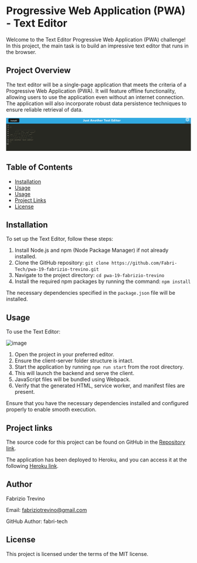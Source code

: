 # Progressive Web Application (PWA) - Text Editor

Welcome to the Text Editor Progressive Web Application (PWA) challenge! In this project, the main task is to build an impressive text editor that runs in the browser.

## Project Overview

The text editor will be a single-page application that meets the criteria of a Progressive Web Application (PWA). It will feature offline functionality, allowing users to use the application even without an internet connection. The application will also incorporate robust data persistence techniques to ensure reliable retrieval of data.

![home](./image.png)

## Table of Contents

- [Installation](#installation)
- [Usage](#usage)
- [Usage](#usage)
- [Project Links](#project-links)
- [License](#license)

## Installation

To set up the Text Editor, follow these steps:

1. Install Node.js and npm (Node Package Manager) if not already installed.
2. Clone the GitHub repository: `git clone https://github.com/Fabri-Tech/pwa-19-fabrizio-trevino.git`
3. Navigate to the project directory: `cd pwa-19-fabrizio-trevino`
4. Install the required npm packages by running the command: `npm install`

The necessary dependencies specified in the `package.json` file will be installed.

## Usage

To use the Text Editor:

![image](https://github.com/Fabri-Tech/pwa-19-fabrizio-trevino/assets/116314228/6c17e20c-9eb3-42dc-b107-b092e9ebb591)

1. Open the project in your preferred editor.
2. Ensure the client-server folder structure is intact.
3. Start the application by running `npm run start` from the root directory.
4. This will launch the backend and serve the client.
5. JavaScript files will be bundled using Webpack.
6. Verify that the generated HTML, service worker, and manifest files are present.

Ensure that you have the necessary dependencies installed and configured properly to enable smooth execution.

## Project links

The source code for this project can be found on GitHub in the [Repository link](https://github.com/Fabri-Tech/pwa-19-fabrizio-trevino).

The application has been deployed to Heroku, and you can access it at the following [Heroku link](https://pwa-19-fabrizio-trevino.herokuapp.com/).

## Author

Fabrizio Trevino

Email: fabriziotrevino@gmail.com

GitHub Author: fabri-tech

## License

This project is licensed under the terms of the MIT license.

